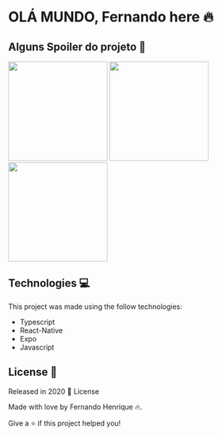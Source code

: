 # OLÁ MUNDO, Fernando here :fire:




## Alguns Spoiler do projeto :eyes:

<img src="https://github.com/RafaelGoulartB/Proffy/raw/master/.github/mobile-home.png" width=200> <img src="https://github.com/RafaelGoulartB/Proffy/raw/master/.github/mobile-splash.png" width=200> <img src="https://github.com/RafaelGoulartB/Proffy/raw/master/.github/mobile-onboarding.png" width=200>    

 ## Technologies 💻
This project was made using the follow technologies:

<ul>

<li>Typescript</li>
<li>React-Native</li>
<li>Expo</li>
<li>Javascript</li>

</ul>

 ## License 📕

Released in 2020 📕 License

Made with love by Fernando Henrique :fire:.

Give a ⭐️ if this project helped you!
